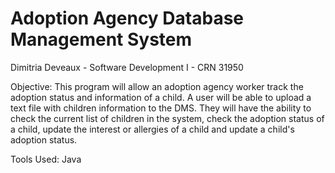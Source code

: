 # Adoption Agency Database Management System

Dimitria Deveaux - Software Development I - CRN 31950

Objective: This program will allow an adoption agency worker track the adoption status and information of a child. A user will be able to
upload a text file with children information to the DMS. They will have the ability to check the current list of children in the system,
check the adoption status of a child, update the interest or allergies of a child and update a child's adoption status.

Tools Used: Java
